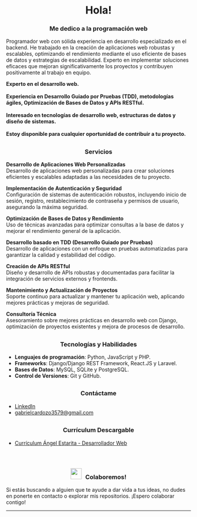 ## <h1 align="center">Hola!</h1> 
<h3 align="center"></h3>
<h3 align="center">Me dedico a la programación web</h3>

Programador web con sólida experiencia en desarrollo especializado en el backend. He trabajado en la creación de aplicaciones web robustas y escalables, optimizando el rendimiento mediante el uso eficiente de bases de datos y estrategias de escalabilidad. Experto en implementar soluciones eficaces que mejoran significativamente los proyectos y contribuyen positivamente al trabajo en equipo.

**Experto en el desarrollo web.**
<br/>
<br/>
**Experiencia en Desarrollo Guiado por Pruebas (TDD), metodologías ágiles, Optimización de Bases de Datos y APIs RESTful.**
<br/>
<br/>
**Interesado en tecnologías de desarrollo web, estructuras de datos y diseño de sistemas.**
<br/>
<br/>
**Estoy disponible para cualquier oportunidad de contribuir a tu proyecto.**

## <h3 align="center">Servicios</h3>

**Desarrollo de Aplicaciones Web Personalizadas**  
Desarrollo de aplicaciones web personalizadas para crear soluciones eficientes y escalables adaptadas a las necesidades de tu proyecto.

**Implementación de Autenticación y Seguridad**  
Configuración de sistemas de autenticación robustos, incluyendo inicio de sesión, registro, restablecimiento de contraseña y permisos de usuario, asegurando la máxima seguridad.

**Optimización de Bases de Datos y Rendimiento**  
Uso de técnicas avanzadas para optimizar consultas a la base de datos y mejorar el rendimiento general de la aplicación.

**Desarrollo basado en TDD (Desarrollo Guiado por Pruebas)**  
Desarrollo de aplicaciones con un enfoque en pruebas automatizadas para garantizar la calidad y estabilidad del código.

**Creación de APIs RESTful**  
Diseño y desarrollo de APIs robustas y documentadas para facilitar la integración de servicios externos y frontends.

**Mantenimiento y Actualización de Proyectos**  
Soporte continuo para actualizar y mantener tu aplicación web, aplicando mejores prácticas y mejoras de seguridad.

**Consultoría Técnica**  
Asesoramiento sobre mejores prácticas en desarrollo web con Django, optimización de proyectos existentes y mejora de procesos de desarrollo.

## <h3 align="center">Tecnologías y Habilidades</h3>
- **Lenguajes de programación**: Python, JavaScript y PHP.
- **Frameworks**: Django/Django REST Framework, React.JS y Laravel.
- **Bases de Datos**: MySQL, SQLite y PostgreSQL.
- **Control de Versiones**: Git y GitHub.

## <h3 align="center">Contáctame</h3>
- [LinkedIn](https://www.linkedin.com/in/ángel-estarita-21002822a/)
- [gabrielcardozo3579@gmail.com](https://mail.google.com/mail/u/0/#inbox?compose=GTvVlcSKhcBwMxGggmrFNkRvjKRZDcMbkprCQKKQnHpBJkkXghwvTGSjgVntDhCdrGthlHrpcHchQ) 

## <h3 align="center">Currículum Descargable</h3>
- [Currículum Ángel Estarita - Desarrollador Web](https://github.com/xAd4/xAd4/blob/main/CV_Angel_EstaritaES.pdf)

<br/>

## <h3 align="center"><img src="https://media.giphy.com/media/iY8CRBdQXODJSCERIr/giphy.gif" width="30" height="30" style="margin-right: 10px;">Colaboremos!</h3>
Si estás buscando a alguien que te ayude a dar vida a tus ideas, no dudes en ponerte en contacto o explorar mis repositorios. ¡Espero colaborar contigo! 
<hr/>



